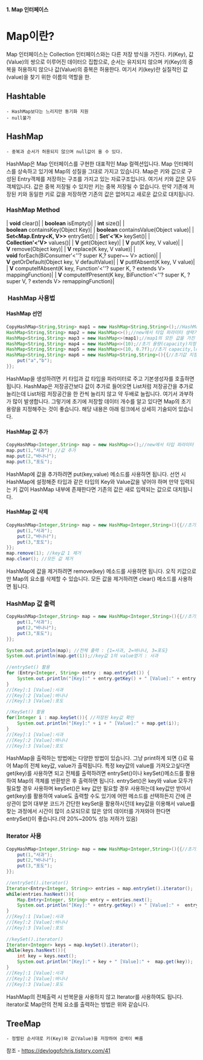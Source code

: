 **1. Map 인터페이스**

  
# **Map이란?**
Map 인터페이스는 Collection 인터페이스와는 다른 저장 방식을 가진다.
키(Key), 값(Value)의 쌍으로 이루어진 데이터으 집합으로,
순서는 유지되지 않으며 키(Key)의 중복을 허용하지 않으나 값(Value)의 중복은 허용한다.
여기서 키(key)란 실질적인 값(value)을 찾기 위한 이름의 역할을 한.
  

##  **Hashtable**  
    - HashMap보다는 느리지만 동기화 지원  
    - null불가  
      
    
## **HashMap**  
    - 중복과 순서가 허용되지 않으며 null값이 올 수 있다.  
HashMap은 Map 인터페이스를 구현한 대표적인 Map 컬렉션입니다. Map 인터페이스를 상속하고 있기에 Map의 성질을 그대로 가지고 있습니다. Map은 키와 값으로 구성된 Entry객체를 저장하는 구조를 가지고 있는 자료구조입니다. 여기서 키와 값은 모두 객체입니다. 값은 중복 저장될 수 있지만 키는 중복 저장될 수 없습니다. 만약 기존에 저장된 키와 동일한 키로 값을 저장하면 기존의 값은 없어지고 새로운 값으로 대치됩니다.


### HashMap Method
| **void** clear()|
| **boolean** isEmpty()|
| **int** size()|
| **boolean** containsKey(Object Key)|
| **boolean** containsValue(Object value)|
| **Set<Map.Entry<K, V>>** entrySet()|
| **Set'<'K>** keySet()|
| **Collection'<'V>** values()|
| **V** get(Object key)|
| **V** put(K key, V value)|
| **V** remove(Object key)|
| **V** replace(K key, V value)|
| **void** forEach(BiConsumer'<''? super K,? super~~ V> action)|
| **V** getOrDefault(Object key, V defaultValue)|
| **V** putIfAbsent(K key, V value)|
| **V** computeIfAbsent(K key, Function'<''? super K, ? extends V> mappingFunction)|
| **V** computeIfPresent(K key, BiFunction'<''? super K, ? super V, ? extends V> remappingFunction)|


###  HashMap 사용법

#### HashMap 선언

```java
CopyHashMap<String,String> map1 = new HashMap<String,String>();//HashMap생성
HashMap<String,String> map2 = new HashMap<>();//new에서 타입 파라미터 생략가능
HashMap<String,String> map3 = new HashMap<>(map1);//map1의 모든 값을 가진 HashMap생성
HashMap<String,String> map4 = new HashMap<>(10);//초기 용량(capacity)지정
HashMap<String,String> map5 = new HashMap<>(10, 0.7f);//초기 capacity,load factor지정
HashMap<String,String> map6 = new HashMap<String,String>(){{//초기값 지정
    put("a","b");
}};
```

HashMap을 생성하려면 키 타입과 값 타입을 파라미터로 주고 기본생성자를 호출하면 됩니다. HashMap은 저장공간보다 값이 추가로 들어오면 List처럼 저장공간을 추가로 늘리는데 List처럼 저장공간을 한 칸씩 늘리지 않고 약 두배로 늘립니다. 여기서 과부하가 많이 발생합니다. 그렇기에 초기에 저장할 데이터 개수를 알고 있다면 Map의 초기 용량을 지정해주는 것이 좋습니다. 해당 내용은 아래 링크에서 상세히 기술되어 있습니다.


#### HashMap 값 추가

```java
CopyHashMap<Integer,String> map = new HashMap<>();//new에서 타입 파라미터 생략가능
map.put(1,"사과"); //값 추가
map.put(2,"바나나");
map.put(3,"포도");
```

HashMap에 값을 추가하려면 put(key,value) 메소드를 사용하면 됩니다. 선언 시 HashMap에 설정해준 타입과 같은 타입의 Key와 Value값을 넣어야 하며 만약 입력되는 키 값이 HashMap 내부에 존재한다면 기존의 값은 새로 입력되는 값으로 대치됩니다.


#### HashMap 값 삭제

```java
CopyHashMap<Integer,String> map = new HashMap<Integer,String>(){{//초기값 지정
    put(1,"사과");
    put(2,"바나나");
    put(3,"포도");
}};
map.remove(1); //key값 1 제거
map.clear(); //모든 값 제거
```

HashMap에 값을 제거하려면 remove(key) 메소드를 사용하면 됩니다. 오직 키값으로만 Map의 요소를 삭제할 수 있습니다. 모든 값을 제거하려면 clear() 메소드를 사용하면 됩니다.


### HashMap 값 출력

```java
CopyHashMap<Integer,String> map = new HashMap<Integer,String>(){{//초기값 지정
    put(1,"사과");
    put(2,"바나나");
    put(3,"포도");
}};
		
System.out.println(map); //전체 출력 : {1=사과, 2=바나나, 3=포도}
System.out.println(map.get(1));//key값 1의 value얻기 : 사과
		
//entrySet() 활용
for (Entry<Integer, String> entry : map.entrySet()) {
    System.out.println("[Key]:" + entry.getKey() + " [Value]:" + entry.getValue());
}
//[Key]:1 [Value]:사과
//[Key]:2 [Value]:바나나
//[Key]:3 [Value]:포도

//KeySet() 활용
for(Integer i : map.keySet()){ //저장된 key값 확인
    System.out.println("[Key]:" + i + " [Value]:" + map.get(i));
}
//[Key]:1 [Value]:사과
//[Key]:2 [Value]:바나나
//[Key]:3 [Value]:포도
```

HashMap을 출력하는 방법에는 다양한 방법이 있습니다. 그냥 print하게 되면 {}로 묶어 Map의 전체 key값, value가 출력됩니다. 특정 key값의 value를 가져오고싶다면 get(key)를 사용하면 되고 전체를 출력하려면 entrySet()이나 keySet()메소드를 활용하여 Map의 객체를 반환받은 후 출력하면 됩니다. entrySet()은 key와 value 모두가 필요할 경우 사용하며 keySet()은 key 값만 필요할 경우 사용하는데 key값만 받아서 get(key)를 활용하여 value도 출력할 수도 있기에 어떤 메소드를 선택하든지 간에 큰 상관이 없어 대부분 코드가 간단한 keySet을 활용하시던데 key값을 이용해서 value를 찾는 과정에서 시간이 많이 소모되므로 많은 양의 데이터를 가져와야 한다면 entrySet()이 좋습니다.(약 20%~200% 성능 저하가 있음)



### Iterator 사용

```java
CopyHashMap<Integer,String> map = new HashMap<Integer,String>(){{//초기값 지정
    put(1,"사과");
    put(2,"바나나");
    put(3,"포도");
}};
		
//entrySet().iterator()
Iterator<Entry<Integer, String>> entries = map.entrySet().iterator();
while(entries.hasNext()){
    Map.Entry<Integer, String> entry = entries.next();
    System.out.println("[Key]:" + entry.getKey() + " [Value]:" +  entry.getValue());
}
//[Key]:1 [Value]:사과
//[Key]:2 [Value]:바나나
//[Key]:3 [Value]:포도
		
//keySet().iterator()
Iterator<Integer> keys = map.keySet().iterator();
while(keys.hasNext()){
    int key = keys.next();
    System.out.println("[Key]:" + key + " [Value]:" +  map.get(key));
}
//[Key]:1 [Value]:사과
//[Key]:2 [Value]:바나나
//[Key]:3 [Value]:포도
```

HashMap의 전체출력 시 반복문을 사용하지 않고 Iterator를 사용하여도 됩니다. iterator로 Map안의 전체 요소를 출력하는 방법은 위와 같습니다.

      
    
## **TreeMap**  
    - 정렬된 순서대로 키(Key)와 값(Value)을 저장하여 검색이 빠름





참조 - https://devlogofchris.tistory.com/41
